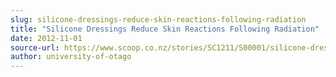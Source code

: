 ```yaml
---
slug: silicone-dressings-reduce-skin-reactions-following-radiation
title: "Silicone Dressings Reduce Skin Reactions Following Radiation"
date: 2012-11-01
source-url: https://www.scoop.co.nz/stories/SC1211/S00001/silicone-dressings-reduce-skin-reactions-following-radiation.htm
author: university-of-otago
---
```

